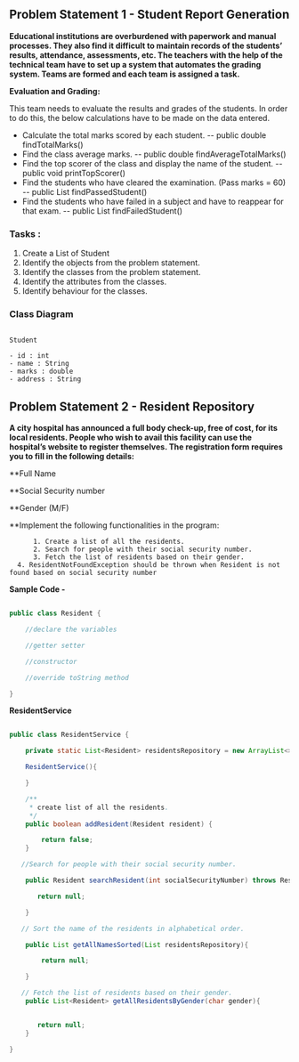 ## Problem Statement 1 - Student Report Generation

**Educational institutions are overburdened with paperwork and manual processes. They also find it difficult to maintain records of the students’ results, attendance, assessments, etc. The teachers with the help of the technical team have to set up a system that automates the grading system. Teams are formed and each team is assigned a task.**

**Evaluation and Grading:**

This team needs to evaluate the results and grades of the students. In order to do this, the below calculations have to be made on the data entered.
- Calculate the total marks scored by each student.
    -- public double findTotalMarks()
- Find the class average marks.
    -- public double findAverageTotalMarks()
- Find the top scorer of the class and display the name of the student.
    -- public void printTopScorer()
- Find the students who have cleared the examination.  (Pass marks = 60)
    -- public List<Student> findPassedStudent()
- Find the students who have failed in a subject and have to reappear for that exam.
    -- public List<Student> findFailedStudent()

### Tasks : 

1. Create a List of Student
1. Identify the objects from the problem statement.
1. Identify the classes from the problem statement.
1. Identify the attributes from the classes.
1. Identify behaviour for the classes.

### Class Diagram 

```text

Student

- id : int
- name : String
- marks : double
- address : String

```


## Problem Statement 2 - Resident Repository

**A city hospital has announced a full body check-up, free of cost, for its local residents.
People who wish to avail this facility can use the hospital’s website to register themselves. 
The registration form requires you to fill in the following details:**

**Full Name  

**Social Security number

**Gender (M/F)     

**Implement the following functionalities in the program:


          1. Create a list of all the residents. 
          2. Search for people with their social security number.
          3. Fetch the list of residents based on their gender.
	  4. ResidentNotFoundException should be thrown when Resident is not found based on social security number 

**Sample Code -**

```java

public class Resident {

    //declare the variables

    //getter setter

    //constructor

    //override toString method

}

```
**ResidentService**

```java

public class ResidentService {

    private static List<Resident> residentsRepository = new ArrayList<>();

    ResidentService(){

    }

    /**
     * create list of all the residents.
     */
    public boolean addResident(Resident resident) {

        return false;
    }

   //Search for people with their social security number.

    public Resident searchResident(int socialSecurityNumber) throws ResidentNotFoundException{

       return null;

    }

   // Sort the name of the residents in alphabetical order.

    public List getAllNamesSorted(List residentsRepository){

        return null;

    }

   // Fetch the list of residents based on their gender.
    public List<Resident> getAllResidentsByGender(char gender){


       return null;
    }

}

```

